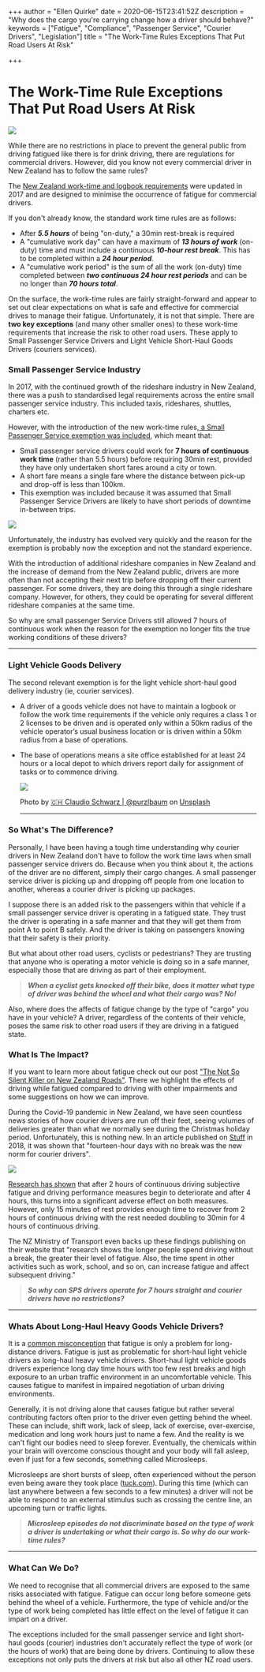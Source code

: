 +++
author = "Ellen Quirke"
date = 2020-06-15T23:41:52Z
description = "Why does the cargo you're carrying change how a driver should behave?"
keywords = ["Fatigue", "Compliance", "Passenger Service", "Courier Drivers", "Legislation"]
title = "The Work-Time Rules Exceptions That Put Road Users At Risk"

+++
# The Work-Time Rule Exceptions That Put Road Users At Risk

![](/uploads/architecture-auto-automobiles-bridge-210182.jpg)

While there are no restrictions in place to prevent the general public from driving fatigued like there is for drink driving, there are regulations for commercial drivers. However, did you know not every commercial driver in New Zealand has to follow the same rules?

The [New Zealand work-time and logbook requirements](https://www.nzta.govt.nz/commercial-driving/commercial-safety/work-time-and-logbook-requirements/) were updated in 2017 and are designed to minimise the occurrence of fatigue for commercial drivers. 

If you don't already know, the standard work time rules are as follows:

* After **_5.5 hours_** of being "on-duty," a 30min rest-break is required
* A "cumulative work day" can have a maximum of **_13 hours of work_** (on-duty) time and must include a continuous **_10-hour rest break_**. This has to be completed within a **_24 hour period_**.
* A "cumulative work period" is the sum of all the work (on-duty) time completed between **_two continuous 24 hour rest periods_** and can be no longer than **_70 hours total_**.

On the surface, the work-time rules are fairly straight-forward and appear to set out clear expectations on what is safe and effective for commercial drives to manage their fatigue. Unfortunately, it is not that simple. There are **two key exceptions** (and many other smaller ones) to these work-time requirements that increase the risk to other road users. These apply to Small Passenger Service Drivers and Light Vehicle Short-Haul Goods Drivers (couriers services).

### Small Passenger Service Industry

In 2017, with the continued growth of the rideshare industry in New Zealand, there was a push to standardised legal requirements across the entire small passenger service industry. This included taxis, rideshares, shuttles, charters etc.

However, with the introduction of the new work-time rules,[ a Small Passenger Service exemption was included](https://www.nzta.govt.nz/assets/resources/small-passenger-services-guide/Small-passenger-services-guide.pdf), which meant that:

* Small passenger service drivers could work for **7 hours of continuous work time** (rather than 5.5 hours) before requiring 30min rest, provided they have only undertaken short fares around a city or town.
* A short fare means a single fare where the distance between pick-up and drop-off is less than 100km.
* This exemption was included because it was assumed that Small Passenger Service Drivers are likely to have short periods of downtime in-between trips.

![](/uploads/person-driving-car-3787149.jpg)

Unfortunately, the industry has evolved very quickly and the reason for the exemption is probably now the exception and not the standard experience.

With the introduction of additional rideshare companies in New Zealand and the increase of demand from the New Zealand public, drivers are more often than not accepting their next trip before dropping off their current passenger. For some drivers, they are doing this through a single rideshare company. However, for others, they could be operating for several different rideshare companies at the same time.

So why are small passenger Service Drivers still allowed 7 hours of continuous work when the reason for the exemption no longer fits the true working conditions of these drivers?

***

### Light Vehicle Goods Delivery

The second relevant exemption is for the light vehicle short-haul good delivery industry (ie, courier services).

* A driver of a goods vehicle does not have to maintain a logbook or follow the work time requirements if the vehicle only requires a class 1 or 2 licenses to be driven and is operated only within a 50km radius of the vehicle operator’s usual business location or is driven within a 50km radius from a base of operations.
* The base of operations means a site office established for at least 24 hours or a local depot to which drivers report daily for assignment of tasks or to commence driving.

  ![](https://images.unsplash.com/photo-1556011308-d6aedab5ed8f?utm_medium=medium&w=700&q=50&auto=format)

  Photo by [🇨🇭 Claudio Schwarz | @purzlbaum](https://unsplash.com/@purzlbaum?utm_source=medium&utm_medium=referral) on [Unsplash](https://unsplash.com?utm_source=medium&utm_medium=referral)

  ***

### So What's The Difference?

Personally, I have been having a tough time understanding why courier drivers in New Zealand don't have to follow the work time laws when small passenger service drivers do. Because when you think about it, the actions of the driver are no different, simply their cargo changes. A small passenger service driver is picking up and dropping off people from one location to another, whereas a courier driver is picking up packages.

I suppose there is an added risk to the passengers within that vehicle if a small passenger service driver is operating in a fatigued state. They trust the driver is operating in a safe manner and that they will get them from point A to point B safely. And the driver is taking on passengers knowing that their safety is their priority.

But what about other road users, cyclists or pedestrians? They are trusting that anyone who is operating a motor vehicle is doing so in a safe manner, especially those that are driving as part of their employment.

> **_When a cyclist gets knocked off their bike, does it matter what type of driver was behind the wheel and what their cargo was? No!_**

Also, where does the affects of fatigue change by the type of "cargo" you have in your vehicle? A driver, regardless of the contents of their vehicle, poses the same risk to other road users if they are driving in a fatigued state.

### What Is The Impact?

If you want to learn more about fatigue check out our post ["The Not So Silent Killer on New Zealand Roads"](https://logmate.co.nz/blog/the-not-so-silent-killer-on-nz-roads/). There we highlight the effects of driving while fatigued compared to driving with other impairments and some suggestions on how we can improve.

During the Covid-19 pandemic in New Zealand, we have seen countless news stories of how courier drivers are run off their feet, seeing volumes of deliveries greater than what we normally see during the Christmas holiday period. Unfortunately, this is nothing new. In an article published on [Stuff](https://www.stuff.co.nz/business/better-business/104705738/long-days-no-annual-leave-no-breaks--courier-drivers-reveal-difficulties-of-job) in 2018, it was shown that "fourteen-hour days with no break was the new norm for courier drivers".

![](/uploads/man-in-green-jacket-leaning-head-on-blue-case-2121538.jpg)

[Research has shown](https://www.sciencedirect.com/science/article/pii/S0022437514000048) that after 2 hours of continuous driving subjective fatigue and driving performance measures begin to deteriorate and after 4 hours, this turns into a significant adverse effect on both measures. However, only 15 minutes of rest provides enough time to recover from 2 hours of continuous driving with the rest needed doubling to 30min for 4 hours of continuous driving. 

The NZ Ministry of Transport even backs up these findings publishing on their website that "research shows the longer people spend driving without a break, the greater their level of fatigue. Also, the time spent in other activities such as work, school, and so on, can increase fatigue and affect subsequent driving."

> **_So why can SPS drivers operate for 7 hours straight and courier drivers have no restrictions?_**

***

### Whats About Long-Haul Heavy Goods Vehicle Drivers?

It is a [common misconception](https://www.tac.vic.gov.au/road-safety/safe-driving/tips-and-tools/fighting-fatigue) that fatigue is only a problem for long-distance drivers. Fatigue is just as problematic for short-haul light vehicle drivers as long-haul heavy vehicle drivers. Short-haul light vehicle goods drivers experience long day time hours with too few rest breaks and high exposure to an urban traffic environment in an uncomfortable vehicle. This causes fatigue to manifest in impaired negotiation of urban driving environments.

Generally, it is not driving alone that causes fatigue but rather several contributing factors often prior to the driver even getting behind the wheel. These can include, shift work, lack of sleep, lack of exercise, over-exercise, medication and long work hours just to name a few. And the reality is we can't fight our bodies need to sleep forever. Eventually, the chemicals within your brain will overcome conscious thought and your body will fall asleep, even if just for a few seconds, something called Microsleeps.

Microsleeps are short bursts of sleep, often experienced without the person even being aware they took place ([tuck.com](https://www.tuck.com/microsleep/)). During this time (which can last anywhere between a few seconds to a few minutes) a driver will not be able to respond to an external stimulus such as crossing the centre line, an upcoming turn or traffic lights.

> **_Microsleep episodes do not discriminate based on the type of work a driver is undertaking or what their cargo is. So why do our work-time rules?_**

***

### What Can We Do?

We need to recognise that all commercial drivers are exposed to the same risks associated with fatigue. Fatigue can occur long before someone gets behind the wheel of a vehicle. Furthermore, the type of vehicle and/or the type of work being completed has little effect on the level of fatigue it can impart on a driver.

The exceptions included for the small passenger service and light short-haul goods (courier) industries don't accurately reflect the type of work (or the hours of work) that are being done by drivers. Continuing to allow these exceptions not only puts the drivers at risk but also all other NZ road users.